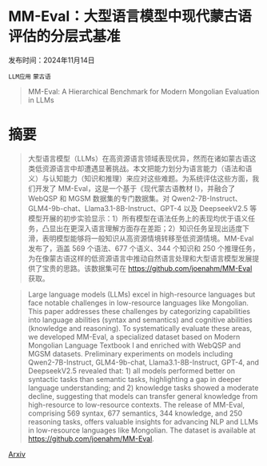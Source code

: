 # MM-Eval：大型语言模型中现代蒙古语评估的分层式基准

发布时间：2024年11月14日

`LLM应用` `蒙古语`

> MM-Eval: A Hierarchical Benchmark for Modern Mongolian Evaluation in LLMs

# 摘要

> 大型语言模型（LLMs）在高资源语言领域表现优异，然而在诸如蒙古语这类低资源语言中却遭遇显著挑战。本文把能力划分为语言能力（语法和语义）与认知能力（知识和推理）来应对这些难题。为系统评估这些方面，我们开发了 MM-Eval，这是一个基于《现代蒙古语教材 I》，并融合了 WebQSP 和 MGSM 数据集的专门数据集。对 Qwen2-7B-Instruct、GLM4-9b-chat、Llama3.1-8B-Instruct、GPT-4 以及 DeepseekV2.5 等模型开展的初步实验显示：1）所有模型在语法任务上的表现均优于语义任务，凸显出在更深入语言理解方面存在差距；2）知识任务呈现出适度下滑，表明模型能够将一般知识从高资源情境转移至低资源情境。MM-Eval 发布了，涵盖 569 个语法、677 个语义、344 个知识和 250 个推理任务，为在像蒙古语这样的低资源语言中推动自然语言处理和大型语言模型发展提供了宝贵的思路。该数据集可在 https://github.com/joenahm/MM-Eval 获取。

> Large language models (LLMs) excel in high-resource languages but face notable challenges in low-resource languages like Mongolian. This paper addresses these challenges by categorizing capabilities into language abilities (syntax and semantics) and cognitive abilities (knowledge and reasoning). To systematically evaluate these areas, we developed MM-Eval, a specialized dataset based on Modern Mongolian Language Textbook I and enriched with WebQSP and MGSM datasets.
  Preliminary experiments on models including Qwen2-7B-Instruct, GLM4-9b-chat, Llama3.1-8B-Instruct, GPT-4, and DeepseekV2.5 revealed that: 1) all models performed better on syntactic tasks than semantic tasks, highlighting a gap in deeper language understanding; and 2) knowledge tasks showed a moderate decline, suggesting that models can transfer general knowledge from high-resource to low-resource contexts.
  The release of MM-Eval, comprising 569 syntax, 677 semantics, 344 knowledge, and 250 reasoning tasks, offers valuable insights for advancing NLP and LLMs in low-resource languages like Mongolian. The dataset is available at https://github.com/joenahm/MM-Eval.

[Arxiv](https://arxiv.org/abs/2411.09492)